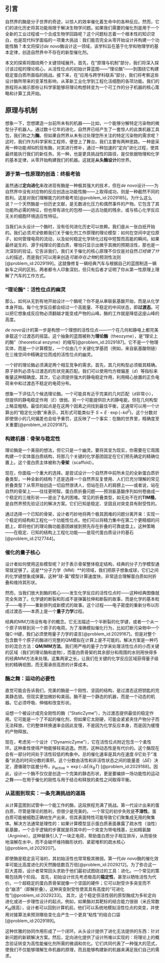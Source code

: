 ## 引言
自然界的酶是分子世界的奇迹，以惊人的效率催化着生命中的各种反应。然而，它们的进化历史将其功能局限于解决生物学问题。如果我们需要的催化剂是用于一个全新的工业过程或一个合成生物学回路呢？这个问题标志着一个根本性的知识空白，也是现代科学面临的一项重大挑战：我们能否完全从零开始设计并构建一个功能性酶？本文将探讨*de novo*酶设计这一领域，该学科旨在基于化学和物理学的基本定律，创造自然界中不存在的新型催化剂。

本文的探索将围绕两个关键领域展开。首先，在“原理与机制”部分，我们将深入探讨该过程的理论核心，从活性位点的初始计算蓝图——“理论酶”——到围绕它构建稳定蛋白质所面临的挑战。接下来，在“应用与跨学科联系”部分，我们将考察这些设计酶所带来的变革性影响，从革新工业化学到工程化活细胞的各项功能。我们的旅程将从揭示那些让科学家能够将理论构想转变为一个可工作的分子机器的核心策略和计算工具开始。

## 原理与机制

想象一下，您想建造一台前所未有的机器——比如，一个能够分解特定污染物的微型分子机器人。通过数十亿年的进化，自然界已经产生了一套惊人的此类机器工具包，我们称之为**酶**。但如果自然界从未有过处理您所关注的特定污染物的需求呢？这时，我们作为科学家和工程师，便登上了舞台。我们主要有两种思路。一种是采用一种功能*相似*的现有酶，对其进行修补，通过一种加速的“定向”进化过程，使其最终能执行我们的新任务。另一种，也是更具挑战性的路径，是仅依据物理和化学的基本定律，从零开始构建我们的机器。这就是**从头酶设计**的世界。

### 源于第一性原理的创造：终极考验

虽然通过**定向进化**来改进现有酶是一种极其强大的技术，但在*de novo*设计——为自然界中没有对应物的反应创造出功能性酶——上取得成功，则是一种截然不同的胜利。这是对我们理解能力的终极考验[@problem_id:2029185]。为什么这么说？一个天然酶是一份历史文献，是无数进化压力和偶然事件的产物。它包含了其功能所必需的特征，但也带有进化的包袱——远古功能的残余，或与核心化学反应无关的细胞环境适应性特征。

当我们从头设计一个酶时，没有任何进化历史可以依赖。我们是从一张白纸开始的。我们必须*完全*依赖我们关于催化剂工作原理的理论模型：如何在空间中定位原子，如何管理电荷的流动，以及如何稳定化学转化过程中短暂而高能的瞬间。如果最终诞生的、源于纯理论的蛋白质，哪怕只显示出微乎其微的预期活性，那也是一次深刻的验证。它告诉我们，我们关于催化的核心原理不仅仅是对自然*已经做了什么*的描述，而是我们可以用来创造*可能存在之物*的预测性法则[@problem_id:2029199]。这就像修复一辆经典汽车与根据自己的蓝图制造一辆新车之间的区别。两者都令人印象深刻，但只有后者才证明了你从第一性原理上理解了汽车的工作方式。

### “理论酶”：活性位点的幽灵

那么，如何从无到有地开始设计一个酶呢？你不是从串联氨基酸开始，而是从化学本身开始。每个化学反应都会经过一个高能量、不稳定的中间状态，即**过渡态**。可以把它想象成反应物必须翻越才能变成产物的山峰。酶的工作就是降低这座山峰的高度。

*de novo*设计的第一步是构想一个理想的活性位点——一个在几何和静电上都完美承载这个过渡态的摇篮。这个抽象的蓝图被称为**理论酶**（theozyme），是“理论上的酶”（theoretical enzyme）的缩写[@problem_id:2029187]。它不是一个物理实体，而是一个计算模型，一个仅由几个关键化学基团（例如，来自氨基酸侧链）在三维空间中精确定位而成的活性位点的幽灵。

一个好的理论酶必须满足两个相互竞争的需求。首先，其几何构型必须极其精确。原子排列必须与过渡态的形状完美匹配。我们可以使用均方根偏差（$d$）等指标来衡量这种精确度。其次，它必须提供强大的静电稳定作用，利用精心放置的正负电荷来中和过渡态不稳定的电荷分布。

想象一下评估几个候选理论酶。一个可能具有近乎完美的几何匹配（$d$非常小），但提供的静电稳定作用（$E$）很弱。另一个可能提供巨大的静电能，但在几何构型上略显粗糙。最佳的起点是在这两个因素之间找到最佳平衡，这通常可以用一个计算出的“稳定化分数”来表示，其形式可能类似于 $S = E \cdot \exp(-k d^{2})$。这个分数对即使很小的几何偏差也会给予重罚，这反映了一个事实：在酶的世界里，精确度至关重要[@problem_id:2029187]。

### 构建机器：骨架与稳定性

理论酶是一个美丽的想法，但它只是一个幽灵。要将其变为现实，你需要在它周围构建一个实体蛋白质结构，将那几个关键的化学基团固定在它们预先确定的精确位置上。这个蛋白质主体被称为**骨架**（scaffold）。

现在，你面临一个重大的选择。是尝试设计一个自然界中前所未见的全新蛋白质折叠类型，一种全新的结构？还是选择一个自然界反复使用、人们已充分理解的常见折叠类型？从零开始创造一切自然很诱人，但站在巨人的肩膀上——或者说，站在自然的骨架上——往往更明智。蛋白质折叠问题——预测氨基酸序列如何卷曲成一个稳定的三维形状——是出了名的困难。常见的折叠类型，如无处不在的**TIM桶**，是自然界预先验证过的解决方案。它们已知是稳定、坚固且对突变具有耐受性的。

通过选择一个已知的骨架，设计者巧妙地将两个极其困难的问题分离开来：实现一个稳定的结构和工程化一个功能性位点。他们可以将精力集中在第二个更精细的问题上，即将他们的理论酶功能基团嫁接到预先存在折叠的可靠底盘上。这种策略——在稳定、已知的结构上工程化功能——是现代蛋白质设计的基石[@problem_id:2127744]。

### 催化的量子核心

设计者如何使用这些模型呢？对于表示骨架整体稳定结构，经典的分子力学模型通常就足够了。这是**分子力学（MM）**的领域，我们把原子想象成球，它们之间的化学键想象成弹簧。这种“球-簧”模型计算速度快，非常适合理解蛋白质如何折叠和维持其形状。

然而，当我们放大到酶的核心——发生化学反应的活性位点时——这种经典图像就完全失效了。化学键的断裂和形成不是弹簧拉伸和断裂的故事，而是化学的基本粒子——电子——重新排列成新模式的故事。这个过程——电子密度的重新分布以形成过渡态——本质上是一个**量子力学**过程。

经典的MM力场没有电子的概念。它无法描述一个半断裂的化学键，或者一个从一个原子转移到另一个原子的电荷。为了准确模拟催化行为，比如打断污染物中一个强C-H键，我们必须使用量子力学的语言[@problem_id:2029167]。但是对整个包含数千个原子的酶进行完整的QM模拟在计算上是不可能的。解决方案是一种巧妙的混合方法：**QM/MM方法**。我们用严格的量子力学来处理活性位点的小而关键的区域（我们的理论酶和底物），而蛋白质骨架的其余部分和周围的水则用快得多的经典MM方法来处理。这集两家之长，让我们在关键的化学反应区域获得量子级别的精确视图，而无需承担高昂的计算成本。

### 酶之舞：运动的必要性

直觉可能会告诉我们，完美的酶是一个刚性、坚固的结构，是过渡态这把钥匙的完美静态锁。但现实更加微妙和美丽。酶不是一个静态的机器，而是一个动态的机器。它必须呼吸、伸缩和改变形状。

设想一个被设计成完全刚性的酶（“StaticZyme”），为过渡态提供最佳的稳定作用。它可能是一个了不起的催化剂，但如果它太刚硬，可能会紧紧夹住产物分子而无法释放。它的整体转换速率会因此变慢，不是因为化学反应本身，而是因为缓慢的产物释放。

现在，考虑另一个设计（“DynamicZyme”），它在活性位点附近包含一个柔性环。这种柔性使得产物能够轻易逃逸。然而，这种动态性是有代价的。这个酶现在会有一部分时间处于活性较低的构象中。总的催化速率是其内在速度*与*它处于“准备”状态的时间分数的乘积。这个分数由活性和非活性状态之间的能量差（$\Delta E$）决定，遵循玻尔兹曼分布，$p_{\text{active}} \propto \exp(-\Delta E / k_{B}T)$ [@problem_id:2029188]。因此，设计一个酶不仅仅是创造一个完美的静态形状，更是要编排一场功能性的运动之舞——在用于催化的刚性与用于结合和释放的柔性之间取得平衡。

### 从蓝图到现实：一条充满挑战的道路

从计算蓝图到试管中一个能工作的酶，这段旅程充满了挑战。第一代设计出来的蛋白质，尽管是理论的胜利，但很少是完美的。
一个常见的初步失败是**不溶性**。蛋白质可能被细胞正确地生产出来，但其表面特性可能导致它们聚集成无用的聚集体。解决方法通常是理性的：如果计算模型显示蛋白质表面暴露了疏水性（油性）氨基酸，一个合乎逻辑的步骤就是将其中的一个突变为带电残基，比如精氨酸（Arginine）。这种替换引入了一块正电荷，帮助蛋白质分子相互排斥，从而愉快地溶解在水中，而不会破坏维持酶形状的、紧密堆积的疏水核心[@problem_id:2029207]。

即使酶是稳定且可溶的，其初始活性也常常极其微弱。第一代*de novo*酶的催化效率可能比高度进化的天然酶低数百万倍[@problem_id:2029212]。为了弥合这一巨大差距，设计者常常回头求助于他们最初试图绕过的工具：进化。一个常见的策略包括两个阶段。
首先，初始设计优先考虑极高的**稳定性**，甚至以牺牲活性为代价。一个超稳定的蛋白质骨架就像一个坚固的硬件；它可以耐受许多突变而不会“崩溃”（即解折叠）。这种突变耐受性使其具有高度的“可进化性”[@problem_id:2029233]。
其次，这个稳定但活性弱的原型酶成为多轮定向进化或进一步理性设计的起点。例如，如果酶对其靶标的结合能力很弱（米氏常数$K_M$很高），设计者可以回到计算机前。他们可以系统地模拟活性位点的突变，并使用对接算法来预测哪些变化会产生一个更具“粘性”的结合口袋[@problem_id:2029189]。

这种优雅的协同作用形成了一个闭环。从头设计提供了进化无法提供的东西：针对新问题的新颖解决方案。然后，定向进化提供了设计所难以实现的：将理论上的概念验证转变为高性能催化剂所需的微调和优化。它们共同代表了一种强大的范式，使我们不仅能够理解生命机器的原理，而且能够构建新的机器来满足我们自己的需求。

